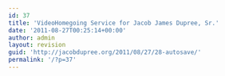 ```yaml
---
id: 37
title: 'VideoHomegoing Service for Jacob James Dupree, Sr.'
date: '2011-08-27T00:25:14+00:00'
author: admin
layout: revision
guid: 'http://jacobdupree.org/2011/08/27/28-autosave/'
permalink: '/?p=37'
---
```


<object classid="clsid:D27CDB6E-AE6D-11cf-96B8-444553540000" height="782" id="viddler_ddharris_2" width="545"><param name="movie" value="//www.viddler.com/player/eb5f6dc6/"></param><param name="allowScriptAccess" value="always"></param><param name="allowNetworking" value="all"></param><param name="allowFullScreen" value="true"></param><param name="flashVars" value="f=1&autoplay=f&disablebranding=1&loop=0&hd=1"></param><embed allowfullscreen="true" allownetworking="all" allowscriptaccess="always" flashvars="f=1&autoplay=f&disablebranding=1&loop=0&hd=1" height="782" name="viddler_ddharris_2" src="//www.viddler.com/player/eb5f6dc6/" type="application/x-shockwave-flash" width="545"></embed></object>